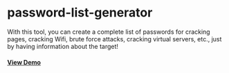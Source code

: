 # password-list-generator

With this tool, you can create a complete list of passwords for cracking pages, cracking Wifi, brute force attacks, cracking virtual servers, etc., just by having information about the target!

#### [View Demo](https://msfpt.github.io/password-list-generator)